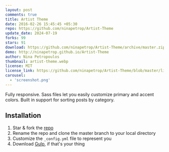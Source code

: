 ```yaml
---
layout: post
comments: true
title: Artist Theme
date: 2016-02-26 15:45:45 +05:30
repo: https://github.com/ninapetrop/Artist-Theme
update_date: 2024-07-19
forks: 99
stars: 91
download: https://github.com/ninapetrop/Artist-Theme/archive/master.zip
demo: http://ninapetrop.github.io/Artist-Theme
author: Nina Petropoulos
thumbnail: artist-theme.webp
license: MIT
license_link: https://github.com/ninapetrop/Artist-Theme/blob/master/license.txt
carousel:
  - 'screenshot.png'
---
```


Fully responsive. Sass files let you easily customize primary and accent colors. Built in support for sorting posts by category.

## Installation

1. Star & fork the [repo][repo]
2. Rename the repo and clone the master branch to your local directory
3. Customize the `_config.yml` file to represent you
4. Download [Gulp][Gulp], if that's your thing

[repo]: https://github.com/ninapetrop/Artist-Theme
[Gulp]: https://github.com/gulpjs/gulp/blob/master/docs/getting-started.md
